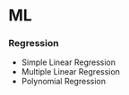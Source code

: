 # ML

### Regression
* Simple Linear Regression
* Multiple Linear Regression
* Polynomial Regression
